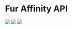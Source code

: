 # Fur Affinity API

[![](https://img.shields.io/gitlab/v/tag/MatteoCampinoti94/furaffinity-api?label=version&sort=date)](https://gitlab.com/MatteoCampinoti94/furaffinity-api)
[![](https://img.shields.io/gitlab/pipeline-status/MatteoCampinoti94/furaffinity-api?branch=main)](https://gitlab.com/MatteoCampinoti94/furaffinity-api)
[![](https://img.shields.io/badge/robots-json-lightblue?logo=probot)](/robots.json)
